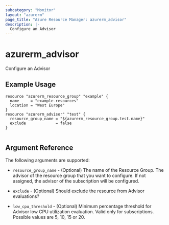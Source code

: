 ```yaml
---
subcategory: "Monitor"
layout: "azurerm"
page_title: "Azure Resource Manager: azurerm_advisor"
description: |-
  Configure an Advisor
---
```


# azurerm_advisor

Configure an Advisor

## Example Usage

```hcl
resource "azurerm_resource_group" "example" {
  name     = "example-resources"
  location = "West Europe"
}
resource "azurerm_advisor" "test" {
  resource_group_name = "${azurerm_resource_group.test.name}"
  exclude             = false
}


```

## Argument Reference

The following arguments are supported:

* `resource_group_name` - (Optional) The name of the Resource Group. The advisor of the resource group that you want to configure. If not assigned, the advisor of the subscription will be configured.

* `exclude` - (Optional) Should exclude the resource from Advisor evaluations?

* `low_cpu_threshold` - (Optional)  Minimum percentage threshold for Advisor low CPU utilization evaluation. Valid only for subscriptions. Possible values are 5, 10, 15 or 20.

